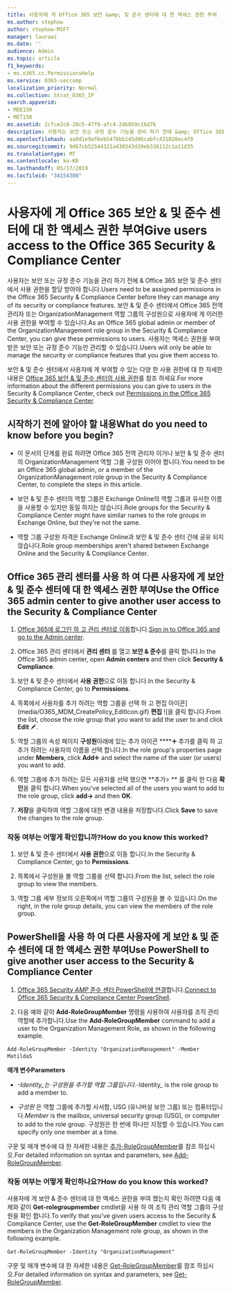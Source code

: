 ```yaml
---
title: 사용자에 게 Office 365 보안 &amp; 및 준수 센터에 대 한 액세스 권한 부여
ms.author: stephow
author: stephow-MSFT
manager: laurawi
ms.date: ''
audience: Admin
ms.topic: article
f1_keywords:
- ms.o365.cc.PermissionsHelp
ms.service: O365-seccomp
localization_priority: Normal
ms.collection: Strat_O365_IP
search.appverid:
- MOE150
- MET150
ms.assetid: 2cfce2c8-20c5-47f9-afc4-24b059c1bd76
description: 사용자는 보안 또는 규정 준수 기능을 관리 하기 전에 &amp; Office 365 보안 및 준수 센터에서 사용 권한을 할당 받아야 합니다.
ms.openlocfilehash: aa0d1e9af6eb547bbb145d06cabfc431028ec4f0
ms.sourcegitcommit: 9d67cb52544321a430343d39eb336112c1a11d35
ms.translationtype: MT
ms.contentlocale: ko-KR
ms.lasthandoff: 05/17/2019
ms.locfileid: "34154300"
---
```

# <a name="give-users-access-to-the-office-365-security-amp-compliance-center"></a><span data-ttu-id="0a300-103">사용자에 게 Office 365 보안 &amp; 및 준수 센터에 대 한 액세스 권한 부여</span><span class="sxs-lookup"><span data-stu-id="0a300-103">Give users access to the Office 365 Security &amp; Compliance Center</span></span>

<span data-ttu-id="0a300-104">사용자는 보안 또는 규정 준수 기능을 관리 하기 전에 &amp; Office 365 보안 및 준수 센터에서 사용 권한을 할당 받아야 합니다.</span><span class="sxs-lookup"><span data-stu-id="0a300-104">Users need to be assigned permissions in the Office 365 Security &amp; Compliance Center before they can manage any of its security or compliance features.</span></span> <span data-ttu-id="0a300-105">보안 &amp; 및 준수 센터에서 Office 365 전역 관리자 또는 OrganizationManagement 역할 그룹의 구성원으로 사용자에 게 이러한 사용 권한을 부여할 수 있습니다.</span><span class="sxs-lookup"><span data-stu-id="0a300-105">As an Office 365 global admin or member of the OrganizationManagement role group in the Security &amp; Compliance Center, you can give these permissions to users.</span></span> <span data-ttu-id="0a300-106">사용자는 액세스 권한을 부여 받은 보안 또는 규정 준수 기능만 관리할 수 있습니다.</span><span class="sxs-lookup"><span data-stu-id="0a300-106">Users will only be able to manage the security or compliance features that you give them access to.</span></span> 
  
<span data-ttu-id="0a300-107">보안 &amp; 및 준수 센터에서 사용자에 게 부여할 수 있는 다양 한 사용 권한에 대 한 자세한 내용은 [Office 365 보안 &amp; 및 준수 센터의 사용 권한](permissions-in-the-security-and-compliance-center.md)를 참조 하세요.</span><span class="sxs-lookup"><span data-stu-id="0a300-107">For more information about the different permissions you can give to users in the Security &amp; Compliance Center, check out [Permissions in the Office 365 Security &amp; Compliance Center](permissions-in-the-security-and-compliance-center.md).</span></span>
  
## <a name="what-do-you-need-to-know-before-you-begin"></a><span data-ttu-id="0a300-108">시작하기 전에 알아야 할 내용</span><span class="sxs-lookup"><span data-stu-id="0a300-108">What do you need to know before you begin?</span></span>

- <span data-ttu-id="0a300-109">이 문서의 단계를 완료 하려면 Office 365 전역 관리자 이거나 보안 &amp; 및 준수 센터의 OrganizationManagement 역할 그룹 구성원 이어야 합니다.</span><span class="sxs-lookup"><span data-stu-id="0a300-109">You need to be an Office 365 global admin, or a member of the OrganizationManagement role group in the Security &amp; Compliance Center, to complete the steps in this article.</span></span>
    
- <span data-ttu-id="0a300-110">보안 &amp; 및 준수 센터의 역할 그룹은 Exchange Online의 역할 그룹과 유사한 이름을 사용할 수 있지만 동일 하지는 않습니다.</span><span class="sxs-lookup"><span data-stu-id="0a300-110">Role groups for the Security &amp; Compliance Center might have similar names to the role groups in Exchange Online, but they're not the same.</span></span> 
    
- <span data-ttu-id="0a300-111">역할 그룹 구성원 자격은 Exchange Online과 보안 &amp; 및 준수 센터 간에 공유 되지 않습니다.</span><span class="sxs-lookup"><span data-stu-id="0a300-111">Role group memberships aren't shared between Exchange Online and the Security &amp; Compliance Center.</span></span>
    
## <a name="use-the-office-365-admin-center-to-give-another-user-access-to-the-security-amp-compliance-center"></a><span data-ttu-id="0a300-112">Office 365 관리 센터를 사용 하 여 다른 사용자에 게 보안 &amp; 및 준수 센터에 대 한 액세스 권한 부여</span><span class="sxs-lookup"><span data-stu-id="0a300-112">Use the Office 365 admin center to give another user access to the Security &amp; Compliance Center</span></span>

1. <span data-ttu-id="0a300-113">[Office 365에 로그인 하 고 관리 센터로 이동](https://go.microsoft.com/fwlink/p/?LinkId=525275)합니다.</span><span class="sxs-lookup"><span data-stu-id="0a300-113">[Sign in to Office 365 and go to the Admin center](https://go.microsoft.com/fwlink/p/?LinkId=525275).</span></span>
    
2. <span data-ttu-id="0a300-114">Office 365 관리 센터에서 **관리 센터** 를 열고 **보안 &amp; 준수**를 클릭 합니다.</span><span class="sxs-lookup"><span data-stu-id="0a300-114">In the Office 365 admin center, open **Admin centers** and then click **Security &amp; Compliance**.</span></span> 
    
3. <span data-ttu-id="0a300-115">보안 &amp; 및 준수 센터에서 **사용 권한**으로 이동 합니다.</span><span class="sxs-lookup"><span data-stu-id="0a300-115">In the Security &amp; Compliance Center, go to **Permissions**.</span></span>
    
4. <span data-ttu-id="0a300-116">목록에서 사용자를 추가 하려는 역할 그룹을 선택 하 고 편집 아이콘](media/O365_MDM_CreatePolicy_EditIcon.gif) **편집** ![을 클릭 합니다.</span><span class="sxs-lookup"><span data-stu-id="0a300-116">From the list, choose the role group that you want to add the user to and click **Edit** ![Edit icon](media/O365_MDM_CreatePolicy_EditIcon.gif).</span></span>
    
5. <span data-ttu-id="0a300-117">역할 그룹의 속성 페이지 **구성원**아래에 있는 추가 아이콘 \*\*\*\*![](media/ITPro-EAC-AddIcon.gif) 추가를 클릭 하 고 추가 하려는 사용자의 이름을 선택 합니다.</span><span class="sxs-lookup"><span data-stu-id="0a300-117">In the role group's properties page under **Members**, click **Add**![Add Icon](media/ITPro-EAC-AddIcon.gif) and select the name of the user (or users) you want to add.</span></span> 
    
6. <span data-ttu-id="0a300-118">역할 그룹에 추가 하려는 모든 사용자를 선택 했으면 \*\*추가\> \*\* 를 클릭 한 다음 **확인**을 클릭 합니다.</span><span class="sxs-lookup"><span data-stu-id="0a300-118">When you've selected all of the users you want to add to the role group, click **add-\>** and then **OK**.</span></span>
    
7. <span data-ttu-id="0a300-119">**저장**을 클릭하여 역할 그룹에 대한 변경 내용을 저장합니다.</span><span class="sxs-lookup"><span data-stu-id="0a300-119">Click **Save** to save the changes to the role group.</span></span> 
    
### <a name="how-do-you-know-this-worked"></a><span data-ttu-id="0a300-120">작동 여부는 어떻게 확인합니까?</span><span class="sxs-lookup"><span data-stu-id="0a300-120">How do you know this worked?</span></span>

1. <span data-ttu-id="0a300-121">보안 &amp; 및 준수 센터에서 **사용 권한**으로 이동 합니다.</span><span class="sxs-lookup"><span data-stu-id="0a300-121">In the Security &amp; Compliance Center, go to **Permissions**.</span></span>
    
2. <span data-ttu-id="0a300-122">목록에서 구성원을 볼 역할 그룹을 선택 합니다.</span><span class="sxs-lookup"><span data-stu-id="0a300-122">From the list, select the role group to view the members.</span></span>
    
3. <span data-ttu-id="0a300-123">역할 그룹 세부 정보의 오른쪽에서 역할 그룹의 구성원을 볼 수 있습니다.</span><span class="sxs-lookup"><span data-stu-id="0a300-123">On the right, in the role group details, you can view the members of the role group.</span></span>
    
## <a name="use-powershell-to-give-another-user-access-to-the-security-amp-compliance-center"></a><span data-ttu-id="0a300-124">PowerShell을 사용 하 여 다른 사용자에 게 보안 &amp; 및 준수 센터에 대 한 액세스 권한 부여</span><span class="sxs-lookup"><span data-stu-id="0a300-124">Use PowerShell to give another user access to the Security &amp; Compliance Center</span></span>

1. <span data-ttu-id="0a300-125">[Office 365 Security _AMP_ 준수 센터 PowerShell에 연결](https://docs.microsoft.com/en-us/powershell/exchange/office-365-scc/connect-to-scc-powershell/connect-to-scc-powershell?view=exchange-ps)합니다.</span><span class="sxs-lookup"><span data-stu-id="0a300-125">[Connect to Office 365 Security & Compliance Center PowerShell](https://docs.microsoft.com/en-us/powershell/exchange/office-365-scc/connect-to-scc-powershell/connect-to-scc-powershell?view=exchange-ps).</span></span>
    
2. <span data-ttu-id="0a300-126">다음 예와 같이 **Add-RoleGroupMember** 명령을 사용하여 사용자를 조직 관리 역할에 추가합니다.</span><span class="sxs-lookup"><span data-stu-id="0a300-126">Use the **Add-RoleGroupMember** command to add a user to the Organization Management Role, as shown in the following example.</span></span> 
    
  ```
  Add-RoleGroupMember -Identity "OrganizationManagement" -Member MatildaS
  
  ```

 <span data-ttu-id="0a300-127">**매개 변수**</span><span class="sxs-lookup"><span data-stu-id="0a300-127">**Parameters**</span></span>
  
- <span data-ttu-id="0a300-128">_-Identity_는 구성원을 추가할 역할 그룹입니다.</span><span class="sxs-lookup"><span data-stu-id="0a300-128">_-Identity_ is the role group to add a member to.</span></span> 
    
- <span data-ttu-id="0a300-129">_구성원_ 은 역할 그룹에 추가할 사서함, USG (유니버설 보안 그룹) 또는 컴퓨터입니다.</span><span class="sxs-lookup"><span data-stu-id="0a300-129">_Member_ is the mailbox, universal security group (USG), or computer to add to the role group.</span></span> <span data-ttu-id="0a300-130">구성원은 한 번에 하나만 지정할 수 있습니다.</span><span class="sxs-lookup"><span data-stu-id="0a300-130">You can specify only one member at a time.</span></span> 
    
<span data-ttu-id="0a300-131">구문 및 매개 변수에 대 한 자세한 내용은 [추가-RoleGroupMember](https://go.microsoft.com/fwlink/p/?LinkId=510859)를 참조 하십시오.</span><span class="sxs-lookup"><span data-stu-id="0a300-131">For detailed information on syntax and parameters, see [Add-RoleGroupMember](https://go.microsoft.com/fwlink/p/?LinkId=510859).</span></span>
  
### <a name="how-do-you-know-this-worked"></a><span data-ttu-id="0a300-132">작동 여부는 어떻게 확인하나요?</span><span class="sxs-lookup"><span data-stu-id="0a300-132">How do you know this worked?</span></span>

<span data-ttu-id="0a300-133">사용자에 게 보안 &amp; 준수 센터에 대 한 액세스 권한을 부여 했는지 확인 하려면 다음 예제와 같이 **Get-rolegroupmember** cmdlet을 사용 하 여 조직 관리 역할 그룹의 구성원을 확인 합니다.</span><span class="sxs-lookup"><span data-stu-id="0a300-133">To verify that you've given users access to the Security &amp; Compliance Center, use the **Get-RoleGroupMember** cmdlet to view the members in the Organization Management role group, as shown in the following example.</span></span> 
  
```
Get-RoleGroupMember -Identity "OrganizationManagement"

```

<span data-ttu-id="0a300-134">구문 및 매개 변수에 대 한 자세한 내용은 [Get-RoleGroupMember](https://go.microsoft.com/fwlink/p/?LinkId=510860)를 참조 하십시오.</span><span class="sxs-lookup"><span data-stu-id="0a300-134">For detailed information on syntax and parameters, see [Get-RoleGroupMember](https://go.microsoft.com/fwlink/p/?LinkId=510860).</span></span>
  

